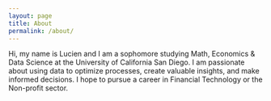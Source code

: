 ```yaml
---
layout: page
title: About
permalink: /about/
---
```


Hi, my name is Lucien and I am a sophomore studying Math, Economics & Data Science at the University of California San Diego. I am passionate about using data to optimize processes, create valuable insights, and make informed decisions. I hope to pursue a career in Financial Technology or the Non-profit sector.
